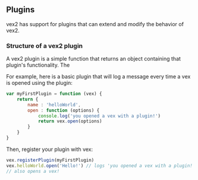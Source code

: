 ## Plugins

vex2 has support for plugins that can extend and modify the behavior of vex2.

### Structure of a vex2 plugin

A vex2 plugin is a simple function that returns an object containing that plugin's functionality. The 

For example, here is a basic plugin that will log a message every time a vex is opened using the plugin:

```javascript
var myFirstPlugin = function (vex) {
    return {
        name : 'helloWorld',
        open : function (options) {
            console.log('you opened a vex with a plugin!')
            return vex.open(options)
        }
    }
}

```

Then, register your plugin with vex:

```javascript
vex.registerPlugin(myFirstPlugin)
vex.helloWorld.open('Hello!') // logs 'you opened a vex with a plugin!'
// also opens a vex!
```
